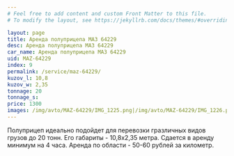```yaml
---
# Feel free to add content and custom Front Matter to this file.
# To modify the layout, see https://jekyllrb.com/docs/themes/#overriding-theme-defaults

layout: page
title: Аренда полуприцепа МАЗ 64229 
desc: Аренда полуприцепа МАЗ 64229 
car_name: Аренда полуприцепа МАЗ 64229 
uid: MAZ-64229
index: 9
permalink: /service/maz-64229/
kuzov_l: 10,8
kuzov_w: 2,35
tonnage: 20
tonnage_s: 
price: 1300
images: /img/avto/MAZ-64229/IMG_1225.png|/img/avto/MAZ-64229/IMG_1226.png
---
```


Полуприцеп идеально подойдет для перевозки гразличных видов грузов до 20 тонн. Его габариты - 10,8х2,35 метра. Сдается в аренду минимум на 4 часа. Аренда по области - 50-60 рублей за километр.